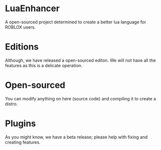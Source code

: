 # LuaEnhancer
A open-sourced project determined to create a better lua language for ROBLOX users.

# Editions
Although, we have released a open-sourced editon. We will
not have all the features as this is a delicate operation.

# Open-sourced
You can modify anything on here (source code) and compiling it to create
a distro.

# Plugins
As you might know, we have a beta release; please help with fixing and creating features.
